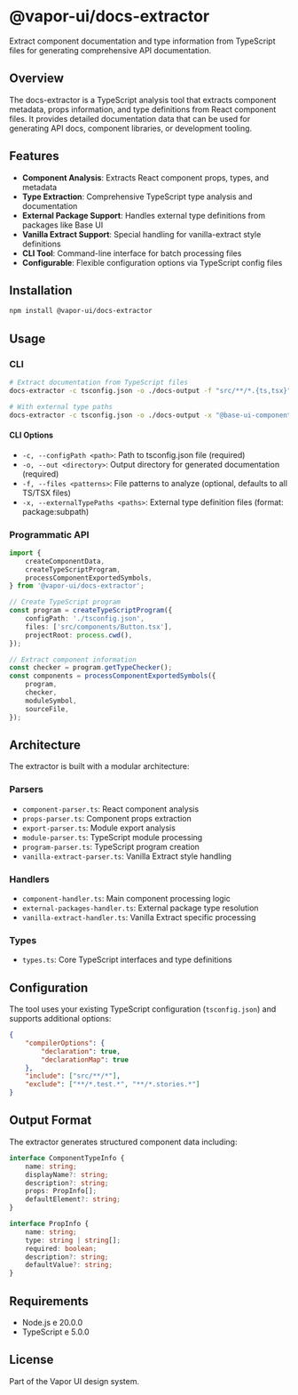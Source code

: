# @vapor-ui/docs-extractor

Extract component documentation and type information from TypeScript files for generating comprehensive API documentation.

## Overview

The docs-extractor is a TypeScript analysis tool that extracts component metadata, props information, and type definitions from React component files. It provides detailed documentation data that can be used for generating API docs, component libraries, or development tooling.

## Features

- **Component Analysis**: Extracts React component props, types, and metadata
- **Type Extraction**: Comprehensive TypeScript type analysis and documentation
- **External Package Support**: Handles external type definitions from packages like Base UI
- **Vanilla Extract Support**: Special handling for vanilla-extract style definitions
- **CLI Tool**: Command-line interface for batch processing files
- **Configurable**: Flexible configuration options via TypeScript config files

## Installation

```bash
npm install @vapor-ui/docs-extractor
```

## Usage

### CLI

```bash
# Extract documentation from TypeScript files
docs-extractor -c tsconfig.json -o ./docs-output -f "src/**/*.{ts,tsx}"

# With external type paths
docs-extractor -c tsconfig.json -o ./docs-output -x "@base-ui-components/react:esm/index.d.ts"
```

#### CLI Options

- `-c, --configPath <path>`: Path to tsconfig.json file (required)
- `-o, --out <directory>`: Output directory for generated documentation (required)
- `-f, --files <patterns>`: File patterns to analyze (optional, defaults to all TS/TSX files)
- `-x, --externalTypePaths <paths>`: External type definition files (format: package:subpath)

### Programmatic API

```typescript
import {
    createComponentData,
    createTypeScriptProgram,
    processComponentExportedSymbols,
} from '@vapor-ui/docs-extractor';

// Create TypeScript program
const program = createTypeScriptProgram({
    configPath: './tsconfig.json',
    files: ['src/components/Button.tsx'],
    projectRoot: process.cwd(),
});

// Extract component information
const checker = program.getTypeChecker();
const components = processComponentExportedSymbols({
    program,
    checker,
    moduleSymbol,
    sourceFile,
});
```

## Architecture

The extractor is built with a modular architecture:

### Parsers

- `component-parser.ts`: React component analysis
- `props-parser.ts`: Component props extraction
- `export-parser.ts`: Module export analysis
- `module-parser.ts`: TypeScript module processing
- `program-parser.ts`: TypeScript program creation
- `vanilla-extract-parser.ts`: Vanilla Extract style handling

### Handlers

- `component-handler.ts`: Main component processing logic
- `external-packages-handler.ts`: External package type resolution
- `vanilla-extract-handler.ts`: Vanilla Extract specific processing

### Types

- `types.ts`: Core TypeScript interfaces and type definitions

## Configuration

The tool uses your existing TypeScript configuration (`tsconfig.json`) and supports additional options:

```json
{
    "compilerOptions": {
        "declaration": true,
        "declarationMap": true
    },
    "include": ["src/**/*"],
    "exclude": ["**/*.test.*", "**/*.stories.*"]
}
```

## Output Format

The extractor generates structured component data including:

```typescript
interface ComponentTypeInfo {
    name: string;
    displayName?: string;
    description?: string;
    props: PropInfo[];
    defaultElement?: string;
}

interface PropInfo {
    name: string;
    type: string | string[];
    required: boolean;
    description?: string;
    defaultValue?: string;
}
```

## Requirements

- Node.js e 20.0.0
- TypeScript e 5.0.0

## License

Part of the Vapor UI design system.

